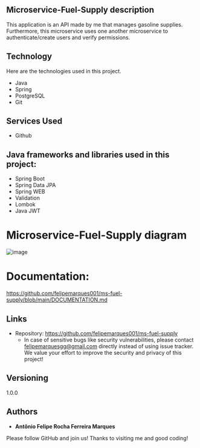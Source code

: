 ## Microservice-Fuel-Supply description
This application is an API made by me that manages gasoline supplies. Furthermore, this microservice uses one another microservice to authenticate/create users and verify permissions.


## Technology

Here are the technologies used in this project.

* Java
* Spring 
* PostgreSQL
* Git

## Services Used

* Github

## Java frameworks and libraries used in this project:

* Spring Boot
* Spring Data JPA
* Spring WEB
* Validation
* Lombok
* Java JWT

# Microservice-Fuel-Supply diagram
![image](https://github.com/felipemarques001/ms-fuel-supply/assets/82411791/acce656e-8015-4edd-a668-a0da6592ea8c)



# Documentation:
https://github.com/felipemarques001/ms-fuel-supply/blob/main/DOCUMENTATION.md


## Links
  - Repository: https://github.com/felipemarques001/ms-fuel-supply
    - In case of sensitive bugs like security vulnerabilities, please contact
      felipemarquesgg@gmail.com directly instead of using issue tracker. We value your effort
      to improve the security and privacy of this project!

  ## Versioning
  1.0.0


  ## Authors

  * **Antônio Felipe Rocha Ferreira Marques** 

  Please follow GitHub and join us!
  Thanks to visiting me and good coding!
